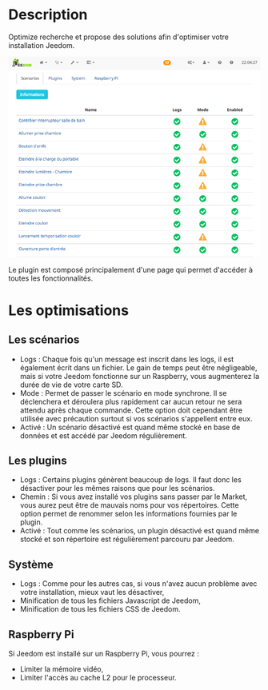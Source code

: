 # Description

Optimize recherche et propose des solutions afin d'optimiser votre installation Jeedom.

<img src="../images/Screenshot.png" alt="Screenshot" />

Le plugin est composé principalement d'une page qui permet d'accéder à toutes les fonctionnalités.

# Les optimisations

## Les scénarios

* Logs : Chaque fois qu'un message est inscrit dans les logs, il est également écrit dans un fichier. Le gain de temps peut être négligeable, mais si votre Jeedom fonctionne sur un Raspberry, vous augmenterez la durée de vie de votre carte SD.
* Mode : Permet de passer le scénario en mode synchrone. Il se déclenchera et déroulera plus rapidement car aucun retour ne sera attendu après chaque commande. Cette option doit cependant être utilisée avec précaution surtout si vos scénarios s'appellent entre eux.
* Activé : Un scénario désactivé est quand même stocké en base de données et est accédé par Jeedom régulièrement.

## Les plugins

* Logs : Certains plugins génèrent beaucoup de logs. Il faut donc les désactiver pour les mêmes raisons que pour les scénarios.
* Chemin : Si vous avez installé vos plugins sans passer par le Market, vous aurez peut être de mauvais noms pour vos répertoires. Cette option permet de renommer selon les informations fournies par le plugin.
* Activé : Tout comme les scénarios, un plugin désactivé est quand même stocké et son répertoire est régulièrement parcouru par Jeedom.

## Système

* Logs : Comme pour les autres cas, si vous n'avez aucun problème avec votre installation, mieux vaut les désactiver,
* Minification de tous les fichiers Javascript de Jeedom,
* Minification de tous les fichiers CSS de Jeedom.

## Raspberry Pi

Si Jeedom est installé sur un Raspberry Pi, vous pourrez :
* Limiter la mémoire vidéo,
* Limiter l'accès au cache L2 pour le processeur.
